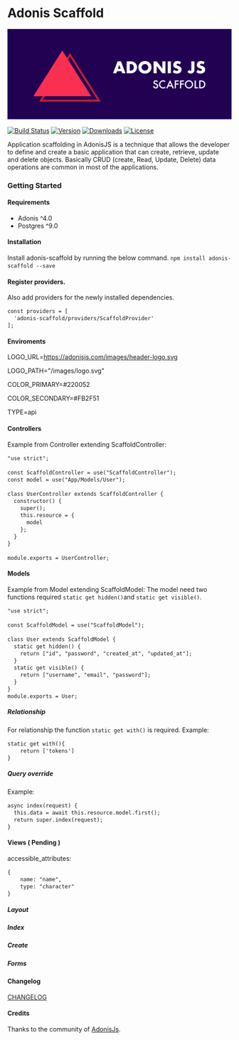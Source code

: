 # Adonis Scaffold

![Adonis Scaffold Logo](https://github.com/DouglasPrado/adonis-scaffold/blob/master/adonis-scaffold.png)

[![Build Status](https://travis-ci.org/DouglasPrado/adonis-scaffold.svg?branch=master)](https://travis-ci.org/DouglasPrado/adonis-scaffold)
[![Version](https://img.shields.io/npm/v/adonis-scaffold.svg?style=flat)](https://www.npmjs.com/package/adonis-scaffold)
[![Downloads](https://img.shields.io/npm/dt/adonis-scaffold.svg?style=flat)](https://www.npmjs.com/package/adonis-scaffold)
[![License](https://img.shields.io/npm/l/adonis-scaffold.svg?style=flat)](https://www.npmjs.com/package/adonis-scaffold)

Application scaffolding in AdonisJS is a technique that allows the developer to define and create a basic application that can create, retrieve, update and delete objects. Basically CRUD (create, Read, Update, Delete) data operations are common in most of the applications.

### Getting Started

#### Requirements

- Adonis ^4.0
- Postgres ^9.0

#### Installation

Install adonis-scaffold by running the below command.
`npm install adonis-scaffold --save`

#### Register providers.

Also add providers for the newly installed dependencies.

```
const providers = [
  'adonis-scaffold/providers/ScaffoldProvider'
];
```

#### Enviroments

LOGO_URL=https://adonisjs.com/images/header-logo.svg

LOGO_PATH="/images/logo.svg"

COLOR_PRIMARY=#220052

COLOR_SECONDARY=#FB2F51

TYPE=api

#### Controllers

Example from Controller extending ScaffoldController:

```
"use strict";

const ScaffoldController = use("ScaffoldController");
const model = use("App/Models/User");

class UserController extends ScaffoldController {
  constructor() {
    super();
    this.resource = {
      model
    };
  }
}

module.exports = UserController;

```

#### Models

Example from Model extending ScaffoldModel:
The model need two functions required `static get hidden()`and `static get visible()`.

```
"use strict";

const ScaffoldModel = use("ScaffoldModel");

class User extends ScaffoldModel {
  static get hidden() {
    return ["id", "password", "created_at", "updated_at"];
  }
  static get visible() {
    return ["username", "email", "password"];
  }
}
module.exports = User;
```

##### Relationship

For relationship the function `static get with()` is required.
Example:

```
static get with(){
    return ['tokens']
}
```

##### Query override

Example:

```
async index(request) {
  this.data = await this.resource.model.first();
  return super.index(request);
}
```

#### Views ( Pending )

accessible_attributes:

```
{
    name: "name",
    type: "character"
}
```

##### Layout

##### Index

##### Create

##### Forms

#### Changelog

[CHANGELOG](CHANGELOG.md)

#### Credits

Thanks to the community of [AdonisJs](http://www.adonisjs.com/).
